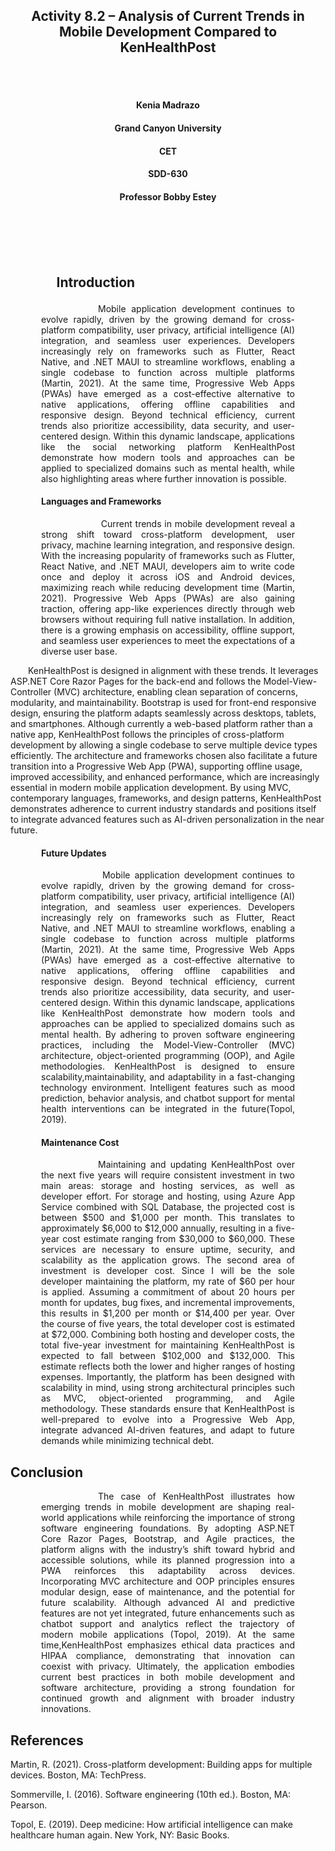 <br><br>
<h2 align="center">Activity 8.2 – Analysis of Current Trends in Mobile Development Compared to KenHealthPost</h2>
<br><br>

<h4 align="center">Kenia Madrazo</h4>
<h4 align="center">Grand Canyon University</h4>
<h4 align="center">CET</h4>
<h4 align="center">SDD-630</h4>                     
<h4 align="center">Professor Bobby Estey</h4>
<br><br>                  
<br><br>

<h2><p style="text-align: justify; margin-left: 3.5em; margin-right: 3.5em;">Introduction</h3>
<p style="text-align: justify; text-indent: 4.5em; margin-left: 3.5em; margin-right: 3.5em;">
&emsp;&emsp;Mobile application development continues to evolve rapidly, driven by the growing demand for cross-platform compatibility, user privacy, artificial intelligence (AI) integration, and seamless user experiences. Developers increasingly rely on frameworks such as Flutter, React Native, and .NET MAUI to streamline workflows, enabling a single codebase to function across multiple platforms (Martin, 2021). At the same time, Progressive Web Apps (PWAs) have emerged as a cost-effective alternative to native applications, offering offline capabilities and responsive design. Beyond technical efficiency, current trends also prioritize accessibility, data security, and user-centered design. Within this dynamic landscape, applications like the social networking platform KenHealthPost demonstrate how modern tools and approaches can be applied to specialized domains such as mental health, while also highlighting areas where further innovation is possible.</p>

<h4><p style="text-align: justify; margin-left: 3.5em; margin-right: 3.5em;">Languages and Frameworks</h4><p style="text-align: justify; text-indent: 4.5em; margin-left: 3.5em; margin-right: 3.5em;">&emsp;&emsp;
Current trends in mobile development reveal a strong shift toward cross-platform development, user privacy, machine learning integration, and responsive design. With the increasing popularity of frameworks such as Flutter, React Native, and .NET MAUI, developers aim to write code once and deploy it across iOS and Android devices, maximizing reach while reducing development time (Martin, 2021). Progressive Web Apps (PWAs) are also gaining traction, offering app-like experiences directly through web browsers without requiring full native installation. In addition, there is a growing emphasis on accessibility, offline support, and seamless user experiences to meet the expectations of a diverse user base.

&emsp;&emsp;KenHealthPost is designed in alignment with these trends. It leverages ASP.NET Core Razor Pages for the back-end and follows the Model-View-Controller (MVC) architecture, enabling clean separation of concerns, modularity, and maintainability. Bootstrap is used for front-end responsive design, ensuring the platform adapts seamlessly across desktops, tablets, and smartphones. Although currently a web-based platform rather than a native app, KenHealthPost follows the principles of cross-platform development by allowing a single codebase to serve multiple device types efficiently. The architecture and frameworks chosen also facilitate a future transition into a Progressive Web App (PWA), supporting offline usage, improved accessibility, and enhanced performance, which are increasingly essential in modern mobile application development. By using MVC, contemporary languages, frameworks, and design patterns, KenHealthPost demonstrates adherence to current industry standards and positions itself to integrate advanced features such as AI-driven personalization in the near future.</p>

<h4><p style="text-align: justify; margin-left: 3.5em; margin-right: 3.5em;">Future Updates</h4><p style="text-align: justify; text-indent: 4.5em; margin-left: 3.5em; margin-right: 3.5em;">&emsp;&emsp;
Mobile application development continues to evolve rapidly, driven by the growing demand for cross-platform compatibility, user privacy, artificial intelligence (AI) integration, and seamless user experiences. Developers increasingly rely on frameworks such as Flutter, React Native, and .NET MAUI to streamline workflows, enabling a single codebase to function across multiple platforms (Martin, 2021). At the same time, Progressive Web Apps (PWAs) have emerged as a cost-effective alternative to native applications, offering offline capabilities and responsive design. Beyond technical efficiency, current trends also prioritize accessibility, data security, and user-centered design. Within this dynamic landscape, applications like KenHealthPost demonstrate how modern tools and approaches can be applied to specialized domains such as mental health. By adhering to proven software engineering practices, including the Model-View-Controller (MVC) architecture, object-oriented programming (OOP), and Agile methodologies. KenHealthPost is designed to ensure scalability,maintainability, and adaptability in a fast-changing technology environment. Intelligent features such as mood prediction, behavior analysis, and chatbot support for mental health interventions can be integrated in the future(Topol, 2019).</p>

<h4><p style="text-align: justify; margin-left: 3.5em; margin-right: 3.5em;">Maintenance Cost</h4><p style="text-align: justify; text-indent: 4.5em; margin-left: 3.5em; margin-right: 3.5em;">&emsp;&emsp;Maintaining and updating KenHealthPost over the next five years will require consistent investment in two main areas: storage and hosting services, as well as developer effort. For storage and hosting, using Azure App Service combined with SQL Database, the projected cost is between $500 and $1,000 per month. This translates to approximately $6,000 to $12,000 annually, resulting in a five-year cost estimate ranging from $30,000 to $60,000. These services are necessary to ensure uptime, security, and scalability as the application grows. The second area of investment is developer cost. Since I will be the sole developer maintaining the platform, my rate of $60 per hour is applied. Assuming a commitment of about 20 hours per month for updates, bug fixes, and incremental improvements, this results in $1,200 per month or $14,400 per year. Over the course of five years, the total developer cost is estimated at $72,000.
Combining both hosting and developer costs, the total five-year investment for maintaining KenHealthPost is expected to fall between $102,000 and $132,000. This estimate reflects both the lower and higher ranges of hosting expenses. Importantly, the platform has been designed with scalability in mind, using strong architectural principles such as MVC, object-oriented programming, and Agile methodology. These standards ensure that KenHealthPost is well-prepared to evolve into a Progressive Web App, integrate advanced AI-driven features, and adapt to future demands while minimizing technical debt.</p>


## Conclusion

<p style="text-align: justify; text-indent: 4.5em; margin-left: 3.5em; margin-right: 3.5em;">&emsp;&emsp;The case of KenHealthPost illustrates how emerging trends in mobile development are shaping real-world applications while reinforcing the importance of strong software engineering foundations. By adopting ASP.NET Core Razor Pages, Bootstrap, and Agile practices, the platform aligns with the industry’s shift toward hybrid and accessible solutions, while its planned progression into a PWA reinforces this adaptability across devices. Incorporating MVC architecture and OOP principles ensures modular design, ease of maintenance, and the potential for future scalability. Although advanced AI and predictive features are not yet integrated, future enhancements such as chatbot support and analytics reflect the trajectory of modern mobile applications (Topol, 2019). At the same time,KenHealthPost emphasizes ethical data practices and HIPAA compliance, demonstrating that innovation can coexist with privacy. Ultimately, the application embodies current best practices in both mobile development and software architecture, providing a strong foundation for continued growth and alignment with broader industry innovations.</p>

## References

Martin, R. (2021). Cross-platform development: Building apps for multiple devices. Boston, MA: TechPress.

Sommerville, I. (2016). Software engineering (10th ed.). Boston, MA: Pearson.

Topol, E. (2019). Deep medicine: How artificial intelligence can make healthcare human again. New York, NY: Basic Books.
